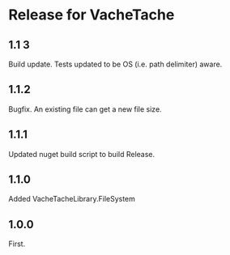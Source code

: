 # Release for VacheTache

## 1.1 3
Build update. Tests updated to be OS (i.e. path delimiter) aware.

## 1.1.2
Bugfix. An existing file can get a new file size.

## 1.1.1
Updated nuget build script to build Release.

## 1.1.0
Added VacheTacheLibrary.FileSystem

## 1.0.0
First.